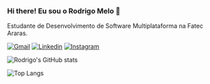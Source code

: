 ### Hi there! Eu sou o Rodrigo Melo 👋
Estudante de Desenvolvimento de Software Multiplataforma na Fatec Araras.

[![Gmail](https://img.shields.io/badge/Gmail-D14836?style=for-the-badge&logo=gmail&logoColor=white)]()
[![Linkedin](https://img.shields.io/badge/LinkedIn-0077B5?style=for-the-badge&logo=linkedin&logoColor=white)](https://www.linkedin.com/in/rodrigogdemelo)
[![Instagram](https://img.shields.io/badge/Instagram-E4405F?style=for-the-badge&logo=instagram&logoColor=white)](https://www.instagram.com/rodrigo.gmelo)

![Rodrigo's GitHub stats](https://github-readme-stats.vercel.app/api?username=RodrigoDeMelo-Dev&show_icons=true&theme=onedark)

![Top Langs](https://github-readme-stats.vercel.app/api/top-langs/?username=RodrigoDeMelo-Dev&hide_progress=true)
